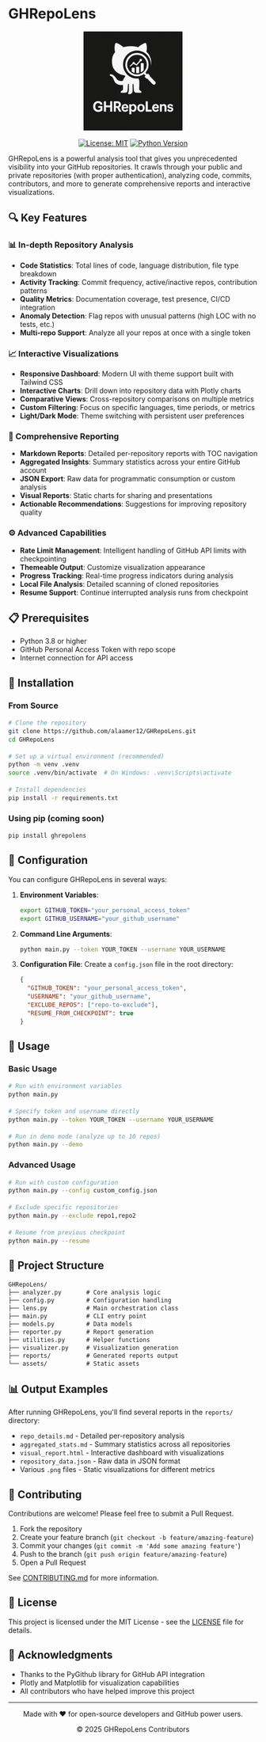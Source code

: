 # GHRepoLens

<div align="center">
  <img src="assets/logo.png" alt="GHRepoLens Logo" width="200"/>
  
  [![License: MIT](https://img.shields.io/badge/License-MIT-yellow.svg)](https://opensource.org/licenses/MIT)
  [![Python Version](https://img.shields.io/badge/python-3.8%2B-blue)](https://www.python.org/downloads/)
</div>

GHRepoLens is a powerful analysis tool that gives you unprecedented visibility into your GitHub repositories. It crawls through your public and private repositories (with proper authentication), analyzing code, commits, contributors, and more to generate comprehensive reports and interactive visualizations.

## 🔍 Key Features

### 📊 In-depth Repository Analysis
* **Code Statistics**: Total lines of code, language distribution, file type breakdown
* **Activity Tracking**: Commit frequency, active/inactive repos, contribution patterns
* **Quality Metrics**: Documentation coverage, test presence, CI/CD integration
* **Anomaly Detection**: Flag repos with unusual patterns (high LOC with no tests, etc.)
* **Multi-repo Support**: Analyze all your repos at once with a single token

### 📈 Interactive Visualizations
* **Responsive Dashboard**: Modern UI with theme support built with Tailwind CSS
* **Interactive Charts**: Drill down into repository data with Plotly charts
* **Comparative Views**: Cross-repository comparisons on multiple metrics
* **Custom Filtering**: Focus on specific languages, time periods, or metrics
* **Light/Dark Mode**: Theme switching with persistent user preferences

### 📝 Comprehensive Reporting
* **Markdown Reports**: Detailed per-repository reports with TOC navigation
* **Aggregated Insights**: Summary statistics across your entire GitHub account
* **JSON Export**: Raw data for programmatic consumption or custom analysis
* **Visual Reports**: Static charts for sharing and presentations
* **Actionable Recommendations**: Suggestions for improving repository quality

### ⚙️ Advanced Capabilities
* **Rate Limit Management**: Intelligent handling of GitHub API limits with checkpointing
* **Themeable Output**: Customize visualization appearance
* **Progress Tracking**: Real-time progress indicators during analysis
* **Local File Analysis**: Detailed scanning of cloned repositories
* **Resume Support**: Continue interrupted analysis runs from checkpoint

## 📋 Prerequisites

* Python 3.8 or higher
* GitHub Personal Access Token with repo scope
* Internet connection for API access

## 🚀 Installation

### From Source
```bash
# Clone the repository
git clone https://github.com/alaamer12/GHRepoLens.git
cd GHRepoLens

# Set up a virtual environment (recommended)
python -m venv .venv
source .venv/bin/activate  # On Windows: .venv\Scripts\activate

# Install dependencies
pip install -r requirements.txt
```

### Using pip (coming soon)
```bash
pip install ghrepolens
```

## 🔧 Configuration

You can configure GHRepoLens in several ways:

1. **Environment Variables**:
   ```bash
   export GITHUB_TOKEN="your_personal_access_token"
   export GITHUB_USERNAME="your_github_username"
   ```

2. **Command Line Arguments**:
   ```bash
   python main.py --token YOUR_TOKEN --username YOUR_USERNAME
   ```

3. **Configuration File**:
   Create a `config.json` file in the root directory:
   ```json
   {
     "GITHUB_TOKEN": "your_personal_access_token",
     "USERNAME": "your_github_username",
     "EXCLUDE_REPOS": ["repo-to-exclude"],
     "RESUME_FROM_CHECKPOINT": true
   }
   ```

## 📖 Usage

### Basic Usage
```bash
# Run with environment variables
python main.py

# Specify token and username directly
python main.py --token YOUR_TOKEN --username YOUR_USERNAME

# Run in demo mode (analyze up to 10 repos)
python main.py --demo
```

### Advanced Usage
```bash
# Run with custom configuration
python main.py --config custom_config.json

# Exclude specific repositories
python main.py --exclude repo1,repo2

# Resume from previous checkpoint
python main.py --resume
```

## 📂 Project Structure

```
GHRepoLens/
├── analyzer.py       # Core analysis logic
├── config.py         # Configuration handling
├── lens.py           # Main orchestration class
├── main.py           # CLI entry point
├── models.py         # Data models
├── reporter.py       # Report generation
├── utilities.py      # Helper functions
├── visualizer.py     # Visualization generation
├── reports/          # Generated reports output
└── assets/           # Static assets
```

## 📊 Output Examples

After running GHRepoLens, you'll find several reports in the `reports/` directory:

- `repo_details.md` - Detailed per-repository analysis
- `aggregated_stats.md` - Summary statistics across all repositories
- `visual_report.html` - Interactive dashboard with visualizations
- `repository_data.json` - Raw data in JSON format
- Various `.png` files - Static visualizations for different metrics

## 🤝 Contributing

Contributions are welcome! Please feel free to submit a Pull Request.

1. Fork the repository
2. Create your feature branch (`git checkout -b feature/amazing-feature`)
3. Commit your changes (`git commit -m 'Add some amazing feature'`)
4. Push to the branch (`git push origin feature/amazing-feature`)
5. Open a Pull Request

See [CONTRIBUTING.md](CONTRIBUTING.md) for more information.

## 📜 License

This project is licensed under the MIT License - see the [LICENSE](LICENSE) file for details.

## 🙏 Acknowledgments

- Thanks to the PyGithub library for GitHub API integration
- Plotly and Matplotlib for visualization capabilities
- All contributors who have helped improve this project

---

<div align="center">
  <p>Made with ❤️ for open-source developers and GitHub power users.</p>
  <p>© 2025 GHRepoLens Contributors</p>
</div>

